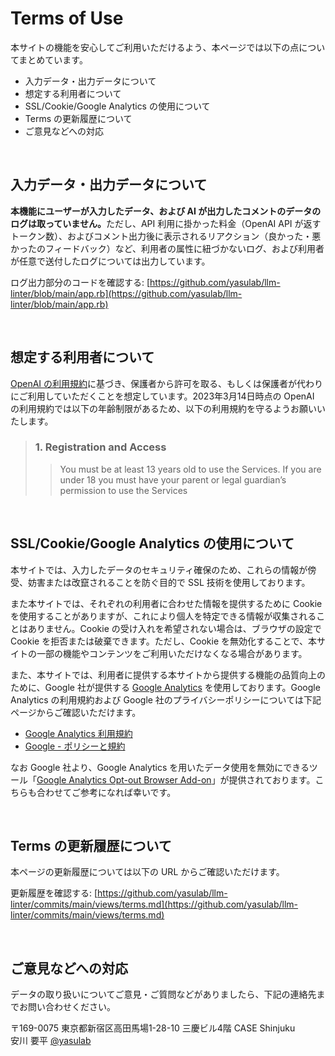 # Terms of Use

本サイトの機能を安心してご利用いただけるよう、本ページでは以下の点についてまとめています。

- 入力データ・出力データについて
- 想定する利用者について
- SSL/Cookie/Google Analytics の使用について
- Terms の更新履歴について
- ご意見などへの対応

<br>


## 入力データ・出力データについて

<b>本機能にユーザーが入力したデータ、および AI が出力したコメントのデータのログは取っていません。</b>ただし、API 利用に掛かった料金（OpenAI API が返すトークン数）、およびコメント出力後に表示されるリアクション（良かった・悪かったのフィードバック）など、利用者の属性に紐づかないログ、および利用者が任意で送付したログについては出力しています。

ログ出力部分のコードを確認する: [https://github.com/yasulab/llm-linter/blob/main/app.rb](https://github.com/yasulab/llm-linter/blob/main/app.rb)

<br>

## 想定する利用者について

[OpenAI の利用規約](https://openai.com/policies/terms-of-use#:~:text=You%20must%20be%20at%20least%2013%20years%20old%20to%20use%20the%20Services.%20If%20you%20are%20under%2018%20you%20must%20have%20your%20parent%20or%20legal%20guardian%E2%80%99s%20permission%20to%20use%20the%20Services.)に基づき、保護者から許可を取る、もしくは保護者が代わりにご利用していただくことを想定しています。2023年3月14日時点の OpenAI の利用規約では以下の年齢制限があるため、以下の利用規約を守るようお願いいたします。

> ### 1. Registration and Access
> > You must be at least 13 years old to use the Services. If you are under 18 you must have your parent or legal guardian’s permission to use the Services

<br>

## SSL/Cookie/Google Analytics の使用について

本サイトでは、入力したデータのセキュリティ確保のため、これらの情報が傍受、妨害または改竄されることを防ぐ目的で SSL 技術を使用しております。

また本サイトでは、それぞれの利用者に合わせた情報を提供するために Cookie を使用することがありますが、これにより個人を特定できる情報が収集されることはありません。Cookie の受け入れを希望されない場合は、ブラウザの設定で Cookie を拒否または破棄できます。ただし、Cookie を無効化することで、本サイトの一部の機能やコンテンツをご利用いただけなくなる場合があります。

また、本サイトでは、利用者に提供する本サイトから提供する機能の品質向上のために、Google 社が提供する [Google Analytics](https://marketingplatform.google.com/intl/ja/about/analytics/) を使用しております。Google Analytics の利用規約および Google 社のプライバシーポリシーについては下記ページからご確認いただけます。

- [Google Analytics 利用規約](https://marketingplatform.google.com/about/analytics/terms/jp/)
- [Google - ポリシーと規約](https://policies.google.com/?hl=ja)

なお Google 社より、Google Analytics を用いたデータ使用を無効にできるツール「[Google Analytics Opt-out Browser Add-on](https://tools.google.com/dlpage/gaoptout/?hl=ja)」が提供されております。こちらも合わせてご参考になれば幸いです。

<br>

## Terms の更新履歴について

本ページの更新履歴については以下の URL からご確認いただけます。

更新履歴を確認する: [https://github.com/yasulab/llm-linter/commits/main/views/terms.md](https://github.com/yasulab/llm-linter/commits/main/views/terms.md)

<br>

## ご意見などへの対応

データの取り扱いについてご意見・ご質問などがありましたら、下記の連絡先までお問い合わせください。

〒169-0075 東京都新宿区高田馬場1-28-10 三慶ビル4階 CASE Shinjuku<br>
安川 要平 [@yasulab](https://twitter.com/yasulab)

<br>
